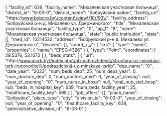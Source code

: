 {
    "facility_id": 639,
    "facility_name": "Михалевская участковая больница",
    "district_id": "6-03-0",
    "district_name": "Бобруйский район",
    "facility_url": "https:\/\/www.bobcrp.by\/content\/view\/10\/93\/",
    "facility_address": "Бобруйский р-н д. Михалево ул. Дзержинского",
    "title": "Михалевская участковая больница",
    "facility_type": "0",
    "ap_1": "8",
    "name": "Михалевская участковая больница",
    "state": "public institution",
    "stats": [],
    "med_id": 10214532,
    "address": "Бобруйский р-н д. Михалево ул. Дзержинского",
    "devices": [],
    "coord_x_y": {
        "crs": {
            "type": "name",
            "properties": {
                "name": "EPSG:4326"
            }
        },
        "type": "Point",
        "coordinates": [
            29.5376,
            53.1072
        ]
    },
    "beds_stats": [
        {
            "url": "http:\/\/www.mcrb.by\/index.php\/ob-uchrezhdenii\/structura-uz-minskaia-tsrb-irucovoditeli\/podrazdelenij-uz-minskaya-tsrkb",
            "dep_name": "0",
            "date_year": "2023",
            "num_beds_dep": 25,
            "num_deps_year": 0,
            "num_doctors_dep": 0,
            "num_doctors_med": 0,
            "year_of_closing": null,
            "year_of_opening": "0",
            "num_nurse_in_hosp": null,
            "total_nub_staf_hosp": null,
            "beds_in_hospital_key": 639,
            "num_beds_facility_year": 25,
            "healthcare_facility_key": 599
        }
    ],
    "job_offers": [],
    "place_name": "Бобруйск",
    "place_type": "city",
    "division_id": "6-03-0",
    "year_of_closing": null,
    "year_of_opening": "0",
    "healthcare_facility_key": 639,
    "administrative_division_id": "6-03-0"
}